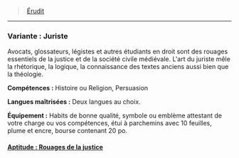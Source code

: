 ﻿---
!Items
Id: background_erudit_hd.md#variante--juriste
ParentLink: background_erudit_hd.md#Érudit
Name: 'Variante : Juriste'
ParentName: Érudit
NameLevel: 3
---
> [Érudit](hd_background_erudit.md)

---

### Variante : Juriste

Avocats, glossateurs, légistes et autres étudiants en droit sont des rouages essentiels de la justice et de la société civile médiévale. L'art du juriste mêle la rhétorique, la logique, la connaissance des textes anciens aussi bien que la théologie.

**Compétences :** Histoire ou Religion, Persuasion

**Langues maîtrisées :** Deux langues au choix.

**Équipement :** Habits de bonne qualité, symbole ou emblème attestant de votre charge ou vos compétences, étui à parchemins avec 10 feuilles, plume et encre, bourse contenant 20 po.



#### [Aptitude : Rouages de la justice](hd_background_erudit_aptitude_rouages_de_la_justice.md)

